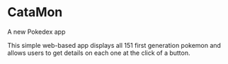 # CataMon
 A new Pokedex app

This simple web-based app displays all 151 first generation pokemon and allows users to get details on each one at the click of a button.
